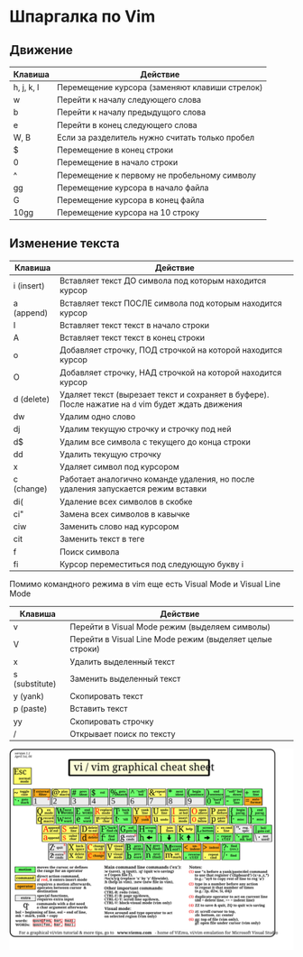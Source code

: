 # Шпаргалка по Vim

## Движение

| Клавиша | Действие |
|----|---|
| h, j, k, l | Перемещение курсора (заменяют клавиши стрелок) |
| w | Перейти к началу следующего слова |
| b | Перейти к началу предыдущого слова |
| e | Перейти в конец следующего слова |
| W, B | Если за разделитель нужно считать только пробел |
| $ | Перемещение в конец строки |
| 0 | Перемещение в начало строки |
| ^ | Перемещение к первому не пробельному символу |
| gg | Перемещение курсора в начало файла |
| G | Перемещение курсора в конец файла |
| 10gg | Перемещение курсора на 10 строку |

## Изменение текста

| Клавиша | Действие |
|----|---|
| i (insert) | Вставляет текст ДО символа под которым находится курсор |
| a (append) | Вставляет текст ПОСЛЕ символа под которым находится курсор |
| I | Вставляет текст текст в начало строки |
| A | Вставляет текст текст в конец строки |
| o | Добавляет строчку, ПОД строчкой на которой находится курсор |
| O | Добавляет строчку, НАД строчкой на которой находится курсор |
| d (delete) | Удаляет текст (вырезает текст и сохраняет в буфере). После нажатие на `d` vim будет ждать движения |
| dw | Удалим одно слово |
| dj | Удалим текущую строчку и строчку под ней |
| d$ | Удалим все символа с текущего до конца строки |
| dd | Удалить текущую строчку |
| x | Удаляет символ под курсором |
| с (change) | Работает аналогично команде удаления, но после удаления запускается режим вставки |
| di( | Удаление всех символов в скобке |
| сi" | Замена всех символов в кавычке |
| сiw | Заменить слово над курсором |
| cit | Заменить текст в теге |
| f | Поиск символа |
| fi | Курсор переместиться под следующую букву i |

Помимо командного режима в vim еще есть Visual Mode и Visual Line Mode

| Клавиша | Действие |
|----|---|
| v | Перейти в Visual Mode режим (выделяем символы) |
| V | Перейти в Visual Line Mode режим (выделяет целые строки) |
| x | Удалить выделенный текст |
| s (substitute) | Заменить выделенный текст |
| y (yank) | Скопировать текст |
| p (paste) | Вставить текст |
| yy | Скопировать строчку |
| / | Открывает поиск по тексту |

![vim.tutorial](vim.tutorial.svg)